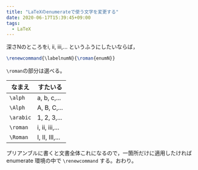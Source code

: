 ```yaml
---
title: "LaTeXのenumerateで使う文字を変更する"
date: 2020-06-17T15:39:45+09:00
tags:
  - LaTeX
---
```


深さNのところをi, ii, iii,... というふうにしたいならば，

```latex
\renewcommand{\labelnumN}{\roman{enumN}}
```

`\roman`の部分は選べる。

なまえ     | すたいる
----------|---------------
`\alph`   | a, b, c,...
`\Alph`   | A, B, C,...
`\arabic` | 1, 2, 3,...
`\roman`  | i, ii, iii,...
`\Roman`  | I, II, III,...

プリアンブルに書くと文書全体これになるので，一箇所だけに適用したければ enumerate 環境の中で
`\renewcommand` する。おわり。
